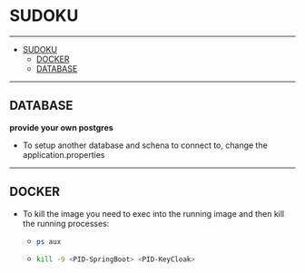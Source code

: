 # SUDOKU

---

<!-- TOC -->
* [SUDOKU](#sudoku)
  * [DOCKER](#docker)
  * [DATABASE](#database)
<!-- TOC -->

---

## DATABASE
**provide your own postgres**

* To setup another database and schena to connect to, change the application.properties


---

## DOCKER

* To kill the image you need to exec into the running image and then kill the running processes:
  * ```bash
    ps aux
    ```
  * ```bash
    kill -9 <PID-SpringBoot> <PID-KeyCloak>
    ```